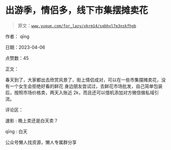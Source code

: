 # 出游季，情侣多，线下市集摆摊卖花

> 原文：[`www.yuque.com/for_lazy/xkrm14/sqbhvl7e3nskfhgb`](https://www.yuque.com/for_lazy/xkrm14/sqbhvl7e3nskfhgb)

作者： qīng

日期：2023-04-06

点赞数：45

正文：

春天到了，大家都出去欣赏风景了，街上情侣成对，可以在一些市集摆摊卖花，没有一个女生会拒绝好看的鲜花 身边朋友尝试过，去鲜花市场批发，自己简单包装后，按照市场价格卖，两天入账近 2k，而且还可以借机添加对方微信做私域引流。

评论区：

速影 : 晚上卖还是白天卖？

qīng : 白天

公众号懒人找资源，懒人专属群分享

